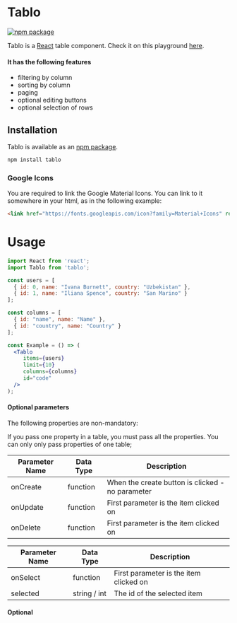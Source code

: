 # Tablo
[![npm package](https://img.shields.io/npm/v/tablo.svg?style=flat-square)](https://www.npmjs.org/package/tablo)

Tablo is a [React](http://facebook.github.io/react/) table component. Check it on this playground [here](https://output.jsbin.com/xesotuv).

#### It has the following features
 * filtering by column
 * sorting by column
 * paging
 * optional editing buttons
 * optional selection of rows
 
## Installation

Tablo is available as an [npm package](https://www.npmjs.org/package/tablo).

```sh
npm install tablo
```

### Google Icons

You are required to link the Google Material Icons.  You can link to it somewhere in your html, as in the following example:

```html
<link href="https://fonts.googleapis.com/icon?family=Material+Icons" rel="stylesheet" />
```

# Usage

```jsx
import React from 'react';
import Tablo from 'tablo';

const users = [
  { id: 0, name: "Ivana Burnett", country: "Uzbekistan" }, 
  { id: 1, name: "Iliana Spence", country: "San Marino" }
];

const columns = [
  { id: "name", name: "Name" },
  { id: "country", name: "Country" }
];

const Example = () => (
  <Tablo
     items={users}
     limit={10}
     columns={columns}
     id="code"
  />
);

```

#### Optional parameters

The following properties are non-mandatory:

If you pass one property in a table, you must pass all the properties.
You can only only pass properties of one table;

| Parameter Name | Data Type | Description |
| --- | --- | --- |
| onCreate | function | When the create button is clicked - no parameter |
| onUpdate | function | First parameter is the item clicked on |
| onDelete | function | First parameter is the item clicked on |

| Parameter Name | Data Type | Description |
| --- | --- | --- |
| onSelect | function | First parameter is the item clicked on|
| selected | string / int | The id of the selected item |

#### Optional 
